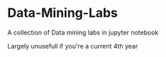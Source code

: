 # Data-Mining-Labs

A collection of Data mining labs in jupyter notebook

Largely unusefull if you're a current 4th year
